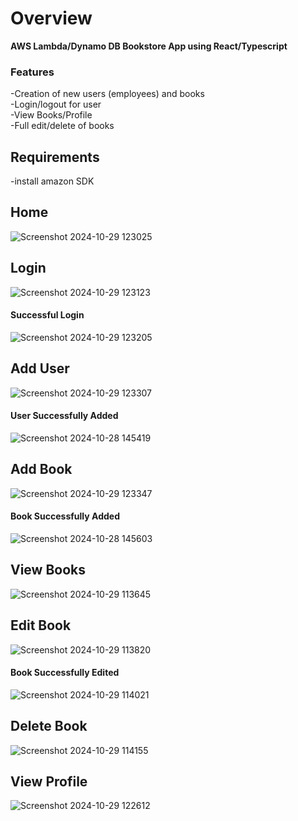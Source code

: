 # Overview
**AWS Lambda/Dynamo DB Bookstore App using React/Typescript**

### Features
-Creation of new users (employees) and books  
-Login/logout for user  
-View Books/Profile  
-Full edit/delete of books

## Requirements
-install amazon SDK 

## Home
![Screenshot 2024-10-29 123025](https://github.com/user-attachments/assets/62f5d8f6-6105-404a-8ca6-63ca8d9f9e9c)
## Login
![Screenshot 2024-10-29 123123](https://github.com/user-attachments/assets/622ac391-fbe5-4932-90b3-74ffdf590932)
#### Successful Login
![Screenshot 2024-10-29 123205](https://github.com/user-attachments/assets/e4bf95f3-2175-4100-8605-8216f832e5fe)
## Add User
![Screenshot 2024-10-29 123307](https://github.com/user-attachments/assets/8cfd0b80-5965-403c-be49-dfe6260aed8e)
#### User Successfully Added
![Screenshot 2024-10-28 145419](https://github.com/user-attachments/assets/7471e947-f25d-466c-a63e-39e57f3e76a2)
## Add Book
![Screenshot 2024-10-29 123347](https://github.com/user-attachments/assets/084c4bde-1ef9-4ec4-99fa-471db1fc9b8c)
#### Book Successfully Added
![Screenshot 2024-10-28 145603](https://github.com/user-attachments/assets/bdbdbc35-3db3-4a84-9364-2bd36beb50df)
## View Books
![Screenshot 2024-10-29 113645](https://github.com/user-attachments/assets/dfc35d92-07ea-4b52-8394-1a42781d7301)
## Edit Book
![Screenshot 2024-10-29 113820](https://github.com/user-attachments/assets/2d610bd5-ffd5-440f-a634-49f18f943601)
#### Book Successfully Edited
![Screenshot 2024-10-29 114021](https://github.com/user-attachments/assets/b5c0e600-3efa-4b0d-ba0d-712f935802e1)
## Delete Book
![Screenshot 2024-10-29 114155](https://github.com/user-attachments/assets/88be334e-cf2c-4928-80a4-1f0f73240706)
## View Profile
![Screenshot 2024-10-29 122612](https://github.com/user-attachments/assets/378f4dac-2d8d-4a8a-9206-1865a68aab8f)

